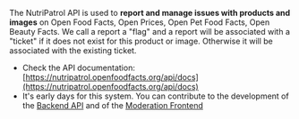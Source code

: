 The NutriPatrol API is used to **report and manage issues with products and images** on Open Food Facts, Open Prices, Open Pet Food Facts, Open Beauty Facts. We call a report a "flag" and a report will be associated with a "ticket" if it does not exist for this product or image. Otherwise it will be associated with the existing ticket.

- Check the API documentation: [https://nutripatrol.openfoodfacts.org/api/docs](https://nutripatrol.openfoodfacts.org/api/docs)
- It's early days for this system. You can contribute to the development of the [Backend API](https://github.com/openfoodfacts/nutripatrol) and of the [Moderation Frontend](https://github.com/openfoodfacts/nutripatrol-frontend)
